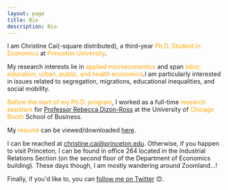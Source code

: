 ```yaml
---
layout: page
title: Bio
description: Bio
---
```


I am Christine Cai(-square distributed), a third-year <font color="orange">Ph.D. Student in Economics</font> at <font color="orange">Princeton University</font>.
	
My research interests lie in <font color="orange">applied microeconomics</font> and span <font color="orange">labor, education, urban, public, and health economics</font>.I am particularly interested in issues related to segregation, migrations, educational inequalities, and social mobility.
	
<font color="orange">Before the start of my Ph.D. program</font>, I worked as a full-time <font color="orange">research assistant</font> for <a href="http://faculty.chicagobooth.edu/rebecca.dizon-ross/">Professor Rebecca Dizon-Ross</a> at the University of <font color="orange">Chicago Booth</font> School of Business.
	
My <font color="orange">résumé</font> can be viewed/downloaded <a href="/resume/Christine_Cai_resume.pdf">here</a>.
	
I can be reached at <font color="orange">christine.cai@princeton.edu</font>. Otherwise, if you happen to visit Princeton, I can be found in office 264 located in the Industrial Relations Section (on the second floor of the Department of Economics building). These days though, I am mostly wandering around Zoomland...!
	
Finally, if you'd like to, you can <a href="https://twitter.com/Christine_Cai27">follow me on Twitter</a> 😊.
